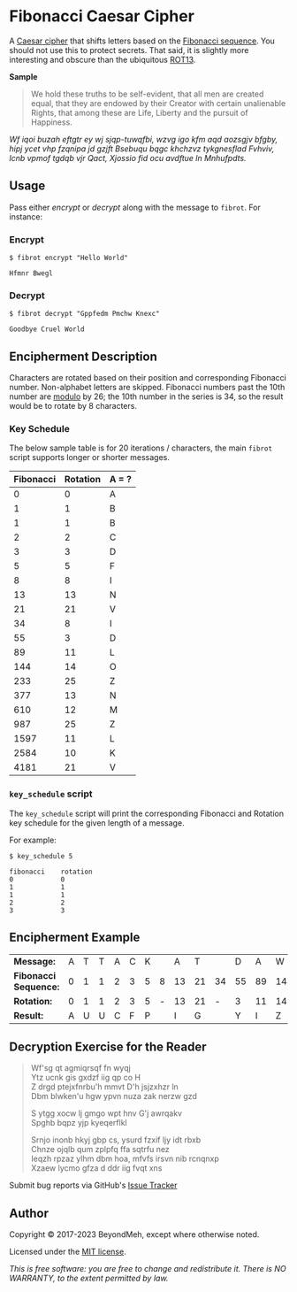 # Fibonacci Caesar Cipher

A [Caesar cipher](https://en.wikipedia.org/wiki/Caesar_cipher) that shifts letters based on the [Fibonacci sequence](https://en.wikipedia.org/wiki/Fibonacci_number). You should not use this to protect secrets. That said, it is slightly more interesting and obscure than the ubiquitous [ROT13](https://en.wikipedia.org/wiki/ROT13).

**Sample**

> We hold these truths to be self-evident, that all men are created equal, that they are endowed by their Creator with certain unalienable Rights, that among these are Life, Liberty and the pursuit of Happiness.

*Wf iqoi buzah eftgtr ey wj sjqp-tuwqfbi, wzvg igo kfm aqd aozsgjv bfgby, hipj ycet vhp fzqnipa jd gzjft Bsebuqu bqgc khchzvz tykgnesflad Fvhviv, lcnb vpmof tgdqb vjr Qact, Xjossio fid ocu avdftue ln Mnhufpdts.*


## Usage
Pass either *encrypt* or *decrypt* along with the message to `fibrot`. For instance:


### Encrypt

```console
$ fibrot encrypt "Hello World"
```

    Hfmnr Bwegl

### Decrypt

```console
$ fibrot decrypt "Gppfedm Pmchw Knexc"
```

    Goodbye Cruel World

## Encipherment Description

Characters are rotated based on their position and corresponding Fibonacci number. Non-alphabet letters are skipped. Fibonacci numbers past the 10th number are [modulo](https://en.wikipedia.org/wiki/Modulo_operation) by 26; the 10th number in the series is 34, so the result would be to rotate by 8 characters.

### Key Schedule
The below sample table is for 20 iterations / characters, the main `fibrot` script supports longer or shorter messages.


| Fibonacci | Rotation | A = ? |
| --------- | -------- | ----- |
| 0         | 0        | A     |
| 1         | 1        | B     |
| 1         | 1        | B     |
| 2         | 2        | C     |
| 3         | 3        | D     |
| 5         | 5        | F     |
| 8         | 8        | I     |
| 13        | 13       | N     |
| 21        | 21       | V     |
| 34        | 8        | I     |
| 55        | 3        | D     |
| 89        | 11       | L     |
| 144       | 14       | O     |
| 233       | 25       | Z     |
| 377       | 13       | N     |
| 610       | 12       | M     |
| 987       | 25       | Z     |
| 1597      | 11       | L     |
| 2584      | 10       | K     |
| 4181      | 21       | V     |

### `key_schedule` script

The `key_schedule` script will print the corresponding Fibonacci and Rotation key schedule for the given length of a message.

For example:

```console
$ key_schedule 5
```

    fibonacci    rotation
    0            0
    1            1
    1            1
    2            2
    3            3


## Encipherment Example

|                         |   |   |   |   |   |   |     |    |    |      |    |    |     |     |
| ----------------------- | - | - | - | - | - | - | --- | -- | -- | ---- | -- | -- | --- | --- |
| **Message:**            | A | T | T | A | C | K |     | A  | T  |      | D  | A  | W   | N   |
| **Fibonacci Sequence:** | 0 | 1 | 1 | 2 | 3 | 5 | 8   | 13 | 21 | 34   | 55 | 89 | 144 | 233 |
| **Rotation:**           | 0 | 1 | 1 | 2 | 3 | 5 |  -  | 13 | 21 | -    | 3  | 11 | 14  | 25  |
| **Result:**             | A | U | U | C | F | P |     | I  | G  |      | Y  | I  | Z   | Y   |


## Decryption Exercise for the Reader

> Wf'sg qt agmiqrsqf fn wyqj  
> Ytz ucnk gis gxdzf iig qp co H  
> Z drgd ptejxfnrbu'h mmvt D'h jsjzxhzr ln  
> Dbm blwken'u hgw ypvn nuza zak nerzw gzd  
>  
> S ytgg xocw lj gmgo wpt hnv G'j awrqakv  
> Spghb bqpz yjp kyeqerflkl  
>  
> Srnjo inonb hkyj gbp cs, ysurd fzxif ljy idt rbxb  
> Chnze ojqlb qum zplpfq ffa sqtrfu nez  
> Ieqzh rpzaz ylhm dbm hoa, mfvfs irsvn nib rcnqnxp  
> Xzaew lycmo gfza d ddr iig fvqt xns

Submit bug reports via GitHub's [Issue Tracker](https://github.com/beyondmeh/fibonacci-caesar-cipher/issues)


## Author
Copyright &copy; 2017-2023 BeyondMeh, except where otherwise noted.

Licensed under the [MIT license](https://github.com/beyondmeh/fibonacci-caesar-cipher/blob/master/LICENSE).

*This is free software: you are free to change and redistribute it. There is NO WARRANTY, to the extent permitted by law.*
